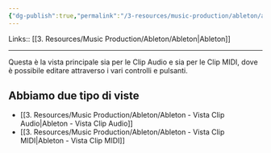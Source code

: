 ```yaml
---
{"dg-publish":true,"permalink":"/3-resources/music-production/ableton/ableton-vista-clip/"}
---
```


Links:: [[3. Resources/Music Production/Ableton/Ableton\|Ableton]]

---
Questa è la vista principale sia per le Clip Audio e sia per le Clip MIDI, dove è possibile editare attraverso i vari controlli e pulsanti. 

## Abbiamo due tipo di viste

- [[3. Resources/Music Production/Ableton/Ableton - Vista Clip Audio\|Ableton - Vista Clip Audio]]
- [[3. Resources/Music Production/Ableton/Ableton - Vista Clip MIDI\|Ableton - Vista Clip MIDI]]






